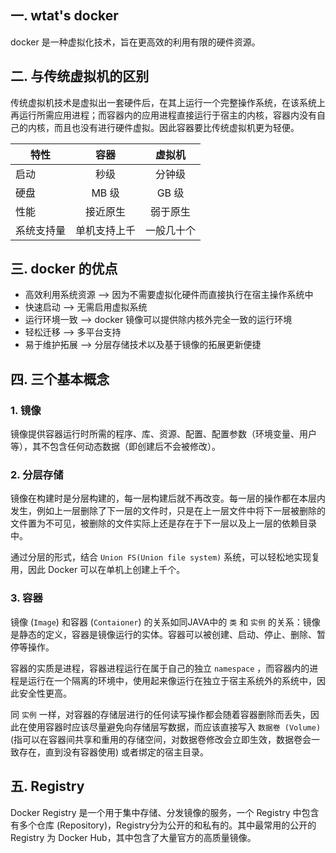 ## 一. wtat's docker

docker 是一种虚拟化技术，旨在更高效的利用有限的硬件资源。

## 二. 与传统虚拟机的区别

传统虚拟机技术是虚拟出一套硬件后，在其上运行一个完整操作系统，在该系统上再运行所需应用进程；而容器内的应用进程直接运行于宿主的内核，容器内没有自己的内核，而且也没有进行硬件虚拟。因此容器要比传统虚拟机更为轻便。

特性|容器|虚拟机
-|:-:|:-:
启动|秒级|分钟级
硬盘|MB 级|GB 级
性能|接近原生|弱于原生
系统支持量|单机支持上千|一般几十个

## 三. docker 的优点

- 高效利用系统资源 --> 因为不需要虚拟化硬件而直接执行在宿主操作系统中
- 快速启动 --> 无需启用虚拟系统
- 运行环境一致 --> docker 镜像可以提供除内核外完全一致的运行环境
- 轻松迁移 --> 多平台支持
- 易于维护拓展 --> 分层存储技术以及基于镜像的拓展更新便捷

## 四. 三个基本概念

### 1. 镜像

镜像提供容器运行时所需的程序、库、资源、配置、配置参数（环境变量、用户等），其不包含任何动态数据（即创建后不会被修改）。

### 2. 分层存储

镜像在构建时是分层构建的，每一层构建后就不再改变。每一层的操作都在本层内发生，例如上一层删除了下一层的文件时，只是在上一层文件中将下一层被删除的文件置为不可见，被删除的文件实际上还是存在于下一层以及上一层的依赖目录中。

通过分层的形式，结合 `Union FS(Union file system)` 系统，可以轻松地实现复用，因此 Docker 可以在单机上创建上千个。

### 3. 容器

镜像 (`Image`) 和容器 (`Contaioner`) 的关系如同JAVA中的 `类` 和 `实例` 的关系：镜像是静态的定义，容器是镜像运行的实体。容器可以被创建、启动、停止、删除、暂停等操作。

容器的实质是进程，容器进程运行在属于自己的独立 `namespace` ，而容器内的进程是运行在一个隔离的环境中，使用起来像运行在独立于宿主系统外的系统中，因此安全性更高。

同 `实例` 一样，对容器的存储层进行的任何读写操作都会随着容器删除而丢失，因此在使用容器时应该尽量避免向存储层写数据，而应该直接写入 `数据卷 (Volume)` (指可以在容器间共享和重用的存储空间，对数据卷修改会立即生效，数据卷会一致存在，直到没有容器使用) 或者绑定的宿主目录。

## 五. Registry

Docker Registry 是一个用于集中存储、分发镜像的服务，一个 Registry 中包含有多个仓库 (Repository)，Registry分为公开的和私有的。其中最常用的公开的 Registry 为 Docker Hub，其中包含了大量官方的高质量镜像。
